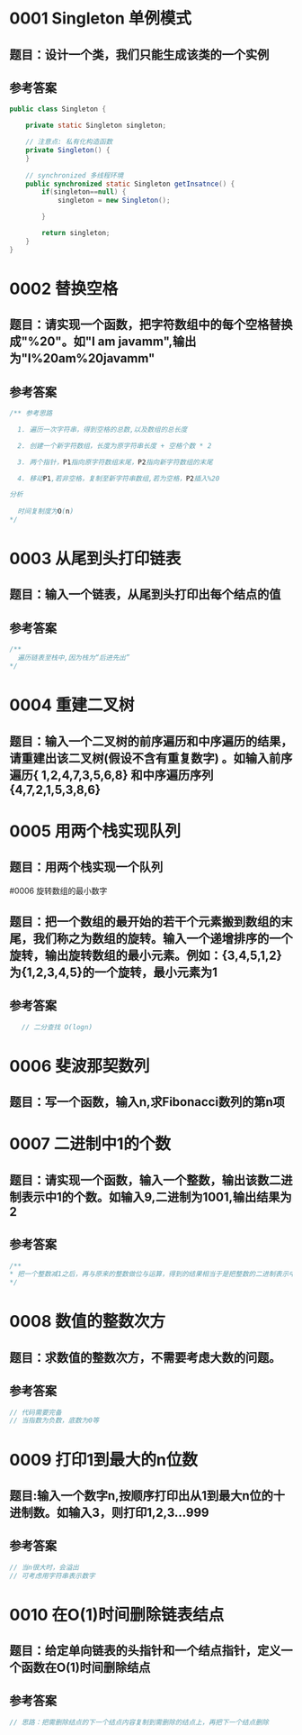 # 0001 Singleton 单例模式
## 题目：设计一个类，我们只能生成该类的一个实例

## 参考答案
```Java
public class Singleton {

	private static Singleton singleton;

	// 注意点: 私有化构造函数
	private Singleton() {
	}
  
	// synchronized 多线程环境 
	public synchronized static Singleton getInsatnce() {
		if(singleton==null) {
			singleton = new Singleton();

		}		

		return singleton;
	}
}
```

# 0002 替换空格
## 题目：请实现一个函数，把字符数组中的每个空格替换成"%20"。如"I am javamm",输出为"I%20am%20javamm"

## 参考答案
```Java
/** 参考思路

  1. 遍历一次字符串，得到空格的总数,以及数组的总长度

  2. 创建一个新字符数组，长度为原字符串长度 + 空格个数 * 2

  3. 两个指针，P1指向原字符数组末尾，P2指向新字符数组的末尾 

  4. 移动P1,若非空格，复制至新字符串数组,若为空格，P2插入%20

分析
  
  时间复制度为O(n)
*/
```

# 0003 从尾到头打印链表
## 题目：输入一个链表，从尾到头打印出每个结点的值
## 参考答案
```Java
/**
  遍历链表至栈中,因为栈为“后进先出”
*/

```

# 0004 重建二叉树
## 题目：输入一个二叉树的前序遍历和中序遍历的结果，请重建出该二叉树(假设不含有重复数字) 。如输入前序遍历{ 1,2,4,7,3,5,6,8} 和中序遍历序列 {4,7,2,1,5,3,8,6}

# 0005 用两个栈实现队列
## 题目：用两个栈实现一个队列

#0006 旋转数组的最小数字
## 题目：把一个数组的最开始的若干个元素搬到数组的末尾，我们称之为数组的旋转。输入一个递增排序的一个旋转，输出旋转数组的最小元素。例如：{3,4,5,1,2} 为{1,2,3,4,5}的一个旋转，最小元素为1
## 参考答案
```Java
   // 二分查找 O(logn)
```

# 0006 斐波那契数列
## 题目：写一个函数，输入n,求Fibonacci数列的第n项

# 0007 二进制中1的个数
## 题目：请实现一个函数，输入一个整数，输出该数二进制表示中1的个数。如输入9,二进制为1001,输出结果为2
## 参考答案
```Java
/**
* 把一个整数减1之后，再与原来的整数做位与运算，得到的结果相当于是把整数的二进制表示中的最右边一个1变成0
*/
```

# 0008 数值的整数次方

## 题目：求数值的整数次方，不需要考虑大数的问题。
## 参考答案
```Java
// 代码需要完备
// 当指数为负数，底数为0等
```

# 0009 打印1到最大的n位数
## 题目:输入一个数字n,按顺序打印出从1到最大n位的十进制数。如输入3，则打印1,2,3...999
## 参考答案
```Java
// 当n很大时，会溢出
// 可考虑用字符串表示数字
```

# 0010 在O(1)时间删除链表结点
## 题目：给定单向链表的头指针和一个结点指针，定义一个函数在O(1)时间删除结点
## 参考答案
```Java
// 思路：把需删除结点的下一个结点内容复制到需删除的结点上，再把下一个结点删除
```

